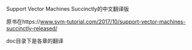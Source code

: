 Support Vector Machines Succinctly的中文翻译版

原书在https://www.svm-tutorial.com/2017/10/support-vector-machines-succinctly-released/

doc目录下是各章的翻译

